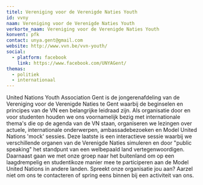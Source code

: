 ```yaml
---
titel: Vereniging voor de Verenigde Naties Youth
id: vvny
naam: Vereniging voor de Verenigde Naties Youth
verkorte_naam: Vereniging voor de Verenigde Naties Youth
konvent: pfk
contact: unya.gent@gmail.com
website: http://www.vvn.be/vvn-youth/
social:
  - platform: facebook
    link: https://www.facebook.com/UNYAGent/
themas:
  - politiek
  - internationaal
---
```


United Nations Youth Association Gent is de jongerenafdeling van de Vereniging voor de Verenigde Naties te Gent waarbij de beginselen en principes van de VN een belangrijke leidraad zijn.
Als organisatie door en voor studenten houden we ons voornamelijk bezig met internationale thema's die op de agenda van de VN staan, organiseren we lezingen over actuele, internationale onderwerpen, ambassadebezoeken en Model United Nations 'mock' sessies.
Deze laatste is een interactieve sessie waarbij we verschillende organen van de Verenigde Naties simuleren en door "public speaking" het standpunt van een welbepaald land vertegenwoordigen.
Daarnaast gaan we met onze groep naar het buitenland om op een laagdrempelig en studentikoze manier mee te participeren aan de Model United Nations in andere landen.
Spreekt onze organisatie jou aan? Aarzel niet om ons te contacteren of spring eens binnen bij een activiteit van ons.
